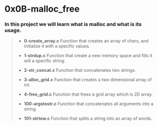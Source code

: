 # 0x0B-malloc_free

### In this project we will learn what is **malloc** and what is its usage.

> - **0-create_array.c** Function that creates an array of chars, and initialize it with a specific values.
>
> - **1-strdup.c** Function that create a new memory space and fills it will a specific string.
>
> - **2-str_concat.c** Function that concatenates two strings.
>
> - **3-alloc_grid.c** Function that creates a two dimensional array of int.
>
> - **4-free_grid.c** Function that frees a grid array which is 2D array.
>
> - **100-argstostr.c** Function that concatenates all arguments into a string.
>
> - **101-strtow.c** Function that splits a string into an array of words.
